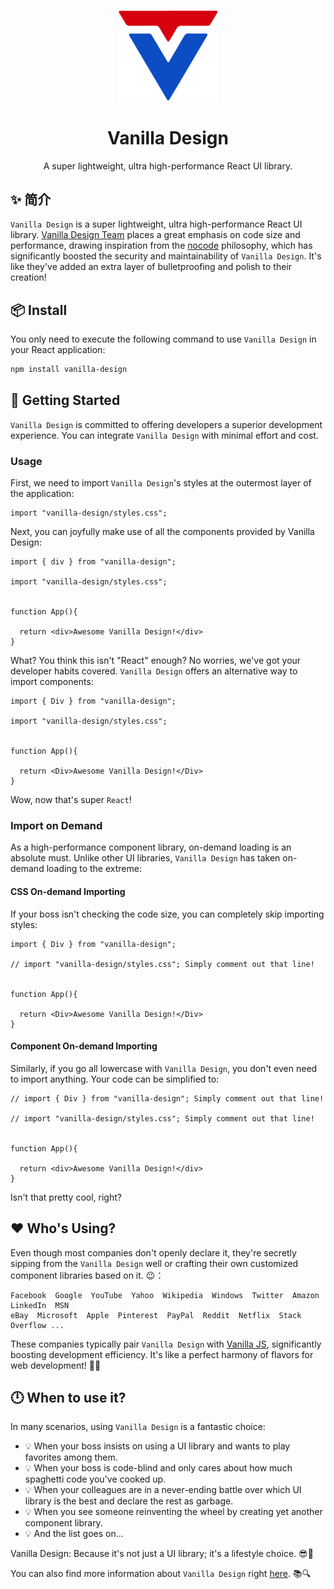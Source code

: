<p align="center">
  <a href="https://github.com/maotoumao/vanilla-design">
    <img width="160" src="./vanilla-design.svg">
  </a>
</p>

<h1 align="center">Vanilla Design</h1>

<div align="center">
  A super lightweight, ultra high-performance React UI library.
</div>


## ✨ 简介

`Vanilla Design` is a super lightweight, ultra high-performance React UI library. [Vanilla Design Team](https://github.com/maotoumao)  places a great emphasis on code size and performance, drawing inspiration from the [nocode](https://github.com/kelseyhightower/nocode) philosophy, which has significantly boosted the security and maintainability of `Vanilla Design`. It's like they've added an extra layer of bulletproofing and polish to their creation! 

## 📦 Install

You only need to execute the following command to use `Vanilla Design` in your React application:

```bash
npm install vanilla-design
```


## 🔨 Getting Started

`Vanilla Design` is committed to offering developers a superior development experience. You can integrate `Vanilla Design` with minimal effort and cost.

### Usage

First, we need to import `Vanilla Design`'s styles at the outermost layer of the application:

``` tsx
import "vanilla-design/styles.css";
```

Next, you can joyfully make use of all the components provided by Vanilla Design:

``` tsx
import { div } from "vanilla-design";

import "vanilla-design/styles.css";


function App(){

  return <div>Awesome Vanilla Design!</div>
}
```

What? You think this isn't "React" enough? No worries, we've got your developer habits covered. `Vanilla Design` offers an alternative way to import components:

``` tsx
import { Div } from "vanilla-design";

import "vanilla-design/styles.css";


function App(){

  return <Div>Awesome Vanilla Design!</Div>
}
```

Wow, now that's super `React`!

### Import on Demand

As a high-performance component library, on-demand loading is an absolute must. Unlike other UI libraries, `Vanilla Design` has taken on-demand loading to the extreme:

#### CSS On-demand Importing

If your boss isn't checking the code size, you can completely skip importing styles:

```tsx
import { Div } from "vanilla-design";

// import "vanilla-design/styles.css"; Simply comment out that line!


function App(){

  return <Div>Awesome Vanilla Design!</Div>
}
```

#### Component On-demand Importing

Similarly, if you go all lowercase with `Vanilla Design`, you don't even need to import anything. Your code can be simplified to:

``` tsx
// import { Div } from "vanilla-design"; Simply comment out that line!

// import "vanilla-design/styles.css"; Simply comment out that line!


function App(){

  return <div>Awesome Vanilla Design!</div>
}
```

Isn't that pretty cool, right?


## ❤️ Who's Using?

Even though most companies don't openly declare it, they're secretly sipping from the `Vanilla Design` well or crafting their own customized component libraries based on it. 😉：

```
Facebook  Google  YouTube  Yahoo  Wikipedia  Windows  Twitter  Amazon  LinkedIn  MSN
eBay  Microsoft  Apple  Pinterest  PayPal  Reddit  Netflix  Stack Overflow ...
```
These companies typically pair `Vanilla Design` with [Vanilla JS](http://vanilla-js.com/), significantly boosting development efficiency. It's like a perfect harmony of flavors for web development! 🍦🚀


## 🕛 When to use it? 

In many scenarios, using `Vanilla Design` is a fantastic choice:
- 💡 When your boss insists on using a UI library and wants to play favorites among them.
- 💡 When your boss is code-blind and only cares about how much spaghetti code you've cooked up.
- 💡 When your colleagues are in a never-ending battle over which UI library is the best and declare the rest as garbage.
- 💡 When you see someone reinventing the wheel by creating yet another component library.
- 💡 And the list goes on...

Vanilla Design: Because it's not just a UI library; it's a lifestyle choice. 😎🚀

You can also find more information about `Vanilla Design` right [here](https://developer.mozilla.org/zh-CN/docs/Web/HTML/Element). 📚🔍
